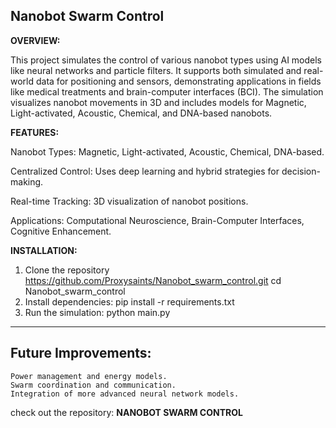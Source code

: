 Nanobot Swarm Control
---
**OVERVIEW:**

This project simulates the control of various nanobot types using AI models like neural networks and particle filters. It supports both simulated and real-world data for positioning and sensors, demonstrating applications in fields like medical treatments and brain-computer interfaces (BCI). The simulation visualizes nanobot movements in 3D and includes models for Magnetic, Light-activated, Acoustic, Chemical, and DNA-based nanobots.

**FEATURES:**

Nanobot Types: Magnetic, Light-activated, Acoustic, Chemical, DNA-based.

Centralized Control: Uses deep learning and hybrid strategies for decision-making.

Real-time Tracking: 3D visualization of nanobot positions.

Applications: Computational Neuroscience, Brain-Computer Interfaces, Cognitive Enhancement.



**INSTALLATION:**

1. Clone the repository https://github.com/Proxysaints/Nanobot_swarm_control.git
cd Nanobot_swarm_control
3. Install dependencies:
pip install -r requirements.txt
3. Run the simulation:
python main.py


---
Future Improvements:
---
    Power management and energy models.
    Swarm coordination and communication.
    Integration of more advanced neural network models.    

check out the repository: **NANOBOT SWARM CONTROL**

